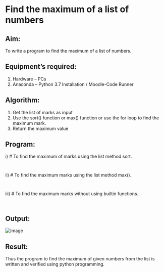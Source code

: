# Find the maximum of a list of numbers
## Aim:
To write a program to find the maximum of a list of numbers.
## Equipment’s required:
1.	Hardware – PCs
2.	Anaconda – Python 3.7 Installation / Moodle-Code Runner
## Algorithm:
1.	Get the list of marks as input
2.	Use the sort() function or max() function or use the for loop to find the maximum mark.
3.	Return the maximum value
## Program:

i)	# To find the maximum of marks using the list method sort.
```Python



```

ii)	# To find the maximum marks using the list method max().
```Python



```

iii) # To find the maximum marks without using builtin functions.
```Python



```



## Output:
![image](https://github.com/Sanafathima95773/FindMaximum/assets/147084627/26f104d7-c707-407e-b0af-f26625e5c3d2)


## Result:
Thus the program to find the maximum of given numbers from the list is written and verified using python programming.
